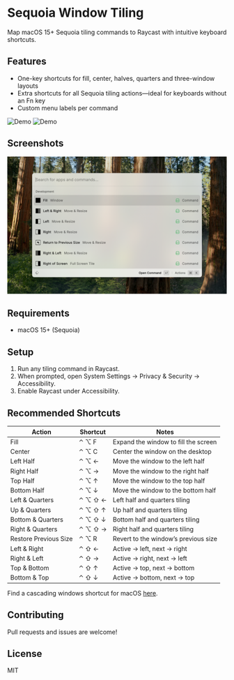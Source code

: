 # Sequoia Window Tiling

Map macOS 15+ Sequoia tiling commands to Raycast with intuitive keyboard shortcuts.

## Features

* One-key shortcuts for fill, center, halves, quarters and three-window layouts
* Extra shortcuts for all Sequoia tiling actions—ideal for keyboards without an Fn key
* Custom menu labels per command

![Demo](https://raw.githubusercontent.com/raycast/extensions/41764bae650cbab5176fafb4d90f470b67442855/extensions/sequoia-tiling/assets/demo.gif)
![Demo](https://raw.githubusercontent.com/yazanzaid00/sequoia-tiling/refs/heads/main/media/demo2.gif)

## Screenshots

![Static Demo](metadata/demo.png)

## Requirements

* macOS 15+ (Sequoia)

## Setup

1. Run any tiling command in Raycast.
2. When prompted, open System Settings → Privacy & Security → Accessibility.
3. Enable Raycast under Accessibility.

## Recommended Shortcuts

| Action                | Shortcut | Notes                                |
| --------------------- | -------- | ------------------------------------ |
| Fill                  | ⌃ ⌥ F    | Expand the window to fill the screen |
| Center                | ⌃ ⌥ C    | Center the window on the desktop     |
| Left Half             | ⌃ ⌥ ←    | Move the window to the left half     |
| Right Half            | ⌃ ⌥ →    | Move the window to the right half    |
| Top Half              | ⌃ ⌥ ↑    | Move the window to the top half      |
| Bottom Half           | ⌃ ⌥ ↓    | Move the window to the bottom half   |
| Left & Quarters       | ⌃ ⌥ ⇧ ←  | Left half and quarters tiling        |
| Up & Quarters         | ⌃ ⌥ ⇧ ↑  | Up half and quarters tiling          |
| Bottom & Quarters     | ⌃ ⌥ ⇧ ↓  | Bottom half and quarters tiling      |
| Right & Quarters      | ⌃ ⌥ ⇧ →  | Right half and quarters tiling       |
| Restore Previous Size | ⌃ ⌥ R    | Revert to the window’s previous size |
| Left & Right          | ⌃ ⇧ ←    | Active → left, next → right          |
| Right & Left          | ⌃ ⇧ →    | Active → right, next → left          |
| Top & Bottom          | ⌃ ⇧ ↑    | Active → top, next → bottom          |
| Bottom & Top          | ⌃ ⇧ ↓    | Active → bottom, next → top          |

Find a cascading windows shortcut for macOS [here](https://routinehub.co/shortcut/22714/).

## Contributing

Pull requests and issues are welcome!

## License

MIT
